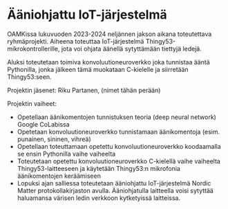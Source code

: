 # Ääniohjattu IoT-järjestelmä

OAMKissa lukuvuoden 2023-2024 neljännen jakson aikana toteutettava ryhmäprojekti.
Aiheena toteuttaa IoT-järjestelmä Thingy53-mikrokontrollerille, jota voi ohjata äänellä sytyttämään tiettyjä ledejä.

Aluksi toteutetaan toimiva konvoluutioneuroverkko joka tunnistaa ääntä Pythonilla, jonka jälkeen tämä muokataan C-kielelle ja siirretään Thingy53:seen.

Projektin jäsenet:
Riku Partanen, (nimet tähän perään)


Projektin vaiheet:
- Opetellaan äänikomentojen tunnistuksen teoria (deep neural network) Google CoLabissa
- Opetetaan konvoluutioneuroverkko tunnistamaan äänikomentoja (esim. punainen, sininen, vihreä)
- Opetellaan toteuttamaan opetettu konvoluutioneuroverkko koodaamalla se ensin Pythonilla vaihe vaiheelta
- Toteutetaan opetettu konvoluutioneuroverkko C-kielellä vaihe vaiheelta Thingy53-laitteeseen ja käytetään Thingy53:n mikrofonia äänikomentojen keräämiseen
- Lopuksi ajan salliessa toteutetaan ääniohjattu IoT-järjestelmä Nordic Matter protokollakirjaston avulla. Ääniohjatulla laitteella voisi sytyttää haluamansa värisen ledin verkkoon kytketyissä laitteissa.
